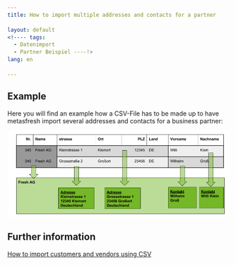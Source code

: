 ```yaml
---
title: How to import multiple addresses and contacts for a partner

layout: default
<!---- tags:
  - Datenimport
  - Partner Beispiel ----!>
lang: en

---
```


## Example

Here you will find an example how a CSV-File has to be made up to have metasfresh import several addresses and contacts for a business partner:



![img](../../images/de_Partner_Import_Zeilen_Zuordnung.png)


## Further information

[How to import customers and vendors using CSV](How_to_import_customers_and_vendors_using_CSV)
 
